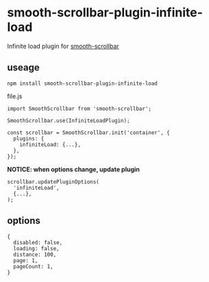 # smooth-scrollbar-plugin-infinite-load
Infinite load plugin for [smooth-scrollbar](https://github.com/idiotWu/smooth-scrollbar)

## useage
```
npm install smooth-scrollbar-plugin-infinite-load
```

file.js
```
import SmoothScrollbar from 'smooth-scrollbar';

SmoothScrollbar.use(InfiniteLoadPlugin);

const scrollbar = SmoothScrollbar.init('container', {
  plugins: {
    infiniteLoad: {...},
  },
});
```
**NOTICE: when options change, update plugin**
```
scrollbar.updatePluginOptions(
  'infiniteLoad',
  {...},
);
```

## options
```
{
  disabled: false,
  loading: false,
  distance: 100,
  page: 1,
  pageCount: 1,
}
```
